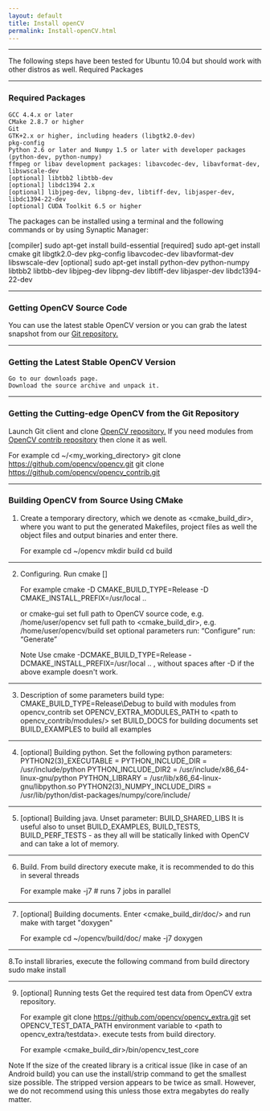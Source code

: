 ```yaml
---
layout: default
title: Install openCV
permalink: Install-openCV.html
---
```


---



The following steps have been tested for Ubuntu 10.04 but should work with other distros as well.
Required Packages

---

### Required Packages

    GCC 4.4.x or later
    CMake 2.8.7 or higher
    Git
    GTK+2.x or higher, including headers (libgtk2.0-dev)
    pkg-config
    Python 2.6 or later and Numpy 1.5 or later with developer packages (python-dev, python-numpy)
    ffmpeg or libav development packages: libavcodec-dev, libavformat-dev, libswscale-dev
    [optional] libtbb2 libtbb-dev
    [optional] libdc1394 2.x
    [optional] libjpeg-dev, libpng-dev, libtiff-dev, libjasper-dev, libdc1394-22-dev
    [optional] CUDA Toolkit 6.5 or higher

The packages can be installed using a terminal and the following commands or by using Synaptic Manager:

[compiler] sudo apt-get install build-essential
[required] sudo apt-get install cmake git libgtk2.0-dev pkg-config libavcodec-dev libavformat-dev libswscale-dev
[optional] sudo apt-get install python-dev python-numpy libtbb2 libtbb-dev libjpeg-dev libpng-dev libtiff-dev libjasper-dev libdc1394-22-dev

---

### Getting OpenCV Source Code

You can use the latest stable OpenCV version or you can grab the latest snapshot from our 
<a href="https://github.com/opencv/opencv">Git repository.</a>

---

### Getting the Latest Stable OpenCV Version

    Go to our downloads page.
    Download the source archive and unpack it.
    
---

### Getting the Cutting-edge OpenCV from the Git Repository

Launch Git client and clone <a href="https://github.com/opencv/opencv">OpenCV repository.</a> If you need modules from <a href="https://github.com/opencv/opencv_contrib">OpenCV contrib repository</a> then clone it as well.

For example
cd ~/<my_working_directory>
git clone https://github.com/opencv/opencv.git
git clone https://github.com/opencv/opencv_contrib.git

---

### Building OpenCV from Source Using CMake

1. Create a temporary directory, which we denote as <cmake_build_dir>, where you want to put the generated Makefiles, project files as well the object files and output binaries and enter there.

    For example
    cd ~/opencv
    mkdir build
    cd build

---

2. Configuring. Run cmake [<some optional parameters>] <path to the OpenCV source directory>

    For example
    cmake -D CMAKE_BUILD_TYPE=Release -D CMAKE_INSTALL_PREFIX=/usr/local ..

    or cmake-gui
        set full path to OpenCV source code, e.g. /home/user/opencv
        set full path to <cmake_build_dir>, e.g. /home/user/opencv/build
        set optional parameters
        run: “Configure”
        run: “Generate”

    Note
        Use cmake -DCMAKE_BUILD_TYPE=Release -DCMAKE_INSTALL_PREFIX=/usr/local .. , without spaces after -D if the above example doesn't work.

---

3. Description of some parameters
        build type: CMAKE_BUILD_TYPE=Release\Debug
        to build with modules from opencv_contrib set OPENCV_EXTRA_MODULES_PATH to <path to opencv_contrib/modules/>
        set BUILD_DOCS for building documents
        set BUILD_EXAMPLES to build all examples
        
---

4. [optional] Building python. Set the following python parameters:
        PYTHON2(3)_EXECUTABLE = <path to python>
        PYTHON_INCLUDE_DIR = /usr/include/python<version>
        PYTHON_INCLUDE_DIR2 = /usr/include/x86_64-linux-gnu/python<version>
        PYTHON_LIBRARY = /usr/lib/x86_64-linux-gnu/libpython<version>.so
        PYTHON2(3)_NUMPY_INCLUDE_DIRS = /usr/lib/python<version>/dist-packages/numpy/core/include/
  
---

5. [optional] Building java.
        Unset parameter: BUILD_SHARED_LIBS
        It is useful also to unset BUILD_EXAMPLES, BUILD_TESTS, BUILD_PERF_TESTS - as they all will be statically linked with                   OpenCV and can take a lot of memory.

---

6. Build. From build directory execute make, it is recommended to do this in several threads

    For example
    make -j7 # runs 7 jobs in parallel

---

7. [optional] Building documents. Enter <cmake_build_dir/doc/> and run make with target "doxygen"

    For example
    cd ~/opencv/build/doc/
    make -j7 doxygen

---

8.To install libraries, execute the following command from build directory
  sudo make install

---

9. [optional] Running tests
    Get the required test data from OpenCV extra repository.

    For example
    git clone https://github.com/opencv/opencv_extra.git
        set OPENCV_TEST_DATA_PATH environment variable to <path to opencv_extra/testdata>.
        execute tests from build directory.

    For example
    <cmake_build_dir>/bin/opencv_test_core

Note
    If the size of the created library is a critical issue (like in case of an Android build) you can use the install/strip command to get the smallest size possible. The stripped version appears to be twice as small. However, we do not recommend using this unless those extra megabytes do really matter. 


